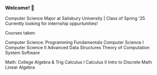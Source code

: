 ### Welcome! 👋

<!--
**SpencerPresley/SpencerPresley** is a ✨ _special_ ✨ repository because its `README.md` (this file) appears on your GitHub profile.

Here are some ideas to get you started:

- Computer Science Major at Salisbury Universiy | Class of '25 ...
- 🌱 I’m currently learning ...
- 👯 I’m looking to collaborate on ...
- 🤔 I’m looking for help with ...
- 💬 Ask me about ...
- 📫 How to reach me: ...
- 😄 Pronouns: ...
- ⚡ Fun fact: ...
-->

Computer Science Major at Salisbury University | Class of Spring '25
Currently looking for internship oppurtunities!

Courses taken:

Computer Science:
Programming Fundamentals 
Computer Science I
Computer Science II
Advanced Data Structures
Theory of Computation
System Software

Math:
College Algebra & Trig
Calculus I
Calculus II
Intro to Discrete Math
Linear Algebra

